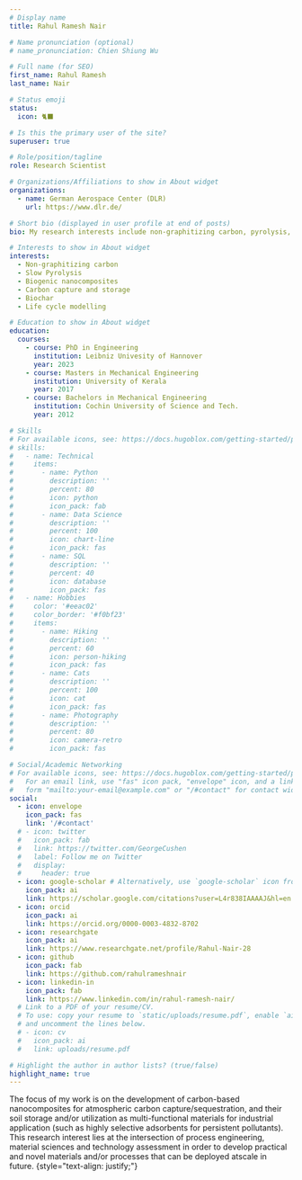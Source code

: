 ```yaml
---
# Display name
title: Rahul Ramesh Nair

# Name pronunciation (optional)
# name_pronunciation: Chien Shiung Wu

# Full name (for SEO)
first_name: Rahul Ramesh
last_name: Nair

# Status emoji
status:
  icon: 🐈‍⬛

# Is this the primary user of the site?
superuser: true

# Role/position/tagline
role: Research Scientist

# Organizations/Affiliations to show in About widget
organizations:
  - name: German Aerospace Center (DLR)
    url: https://www.dlr.de/

# Short bio (displayed in user profile at end of posts)
bio: My research interests include non-graphitizing carbon, pyrolysis, biochar and development of carbon-based nanocomposites for carbon capture and sequestration.

# Interests to show in About widget
interests:
  - Non-graphitizing carbon
  - Slow Pyrolysis
  - Biogenic nanocomposites
  - Carbon capture and storage
  - Biochar
  - Life cycle modelling

# Education to show in About widget
education:
  courses:
    - course: PhD in Engineering
      institution: Leibniz Univesity of Hannover
      year: 2023
    - course: Masters in Mechanical Engineering
      institution: University of Kerala
      year: 2017
    - course: Bachelors in Mechanical Engineering
      institution: Cochin University of Science and Tech.
      year: 2012

# Skills
# For available icons, see: https://docs.hugoblox.com/getting-started/page-builder/#icons
# skills:
#   - name: Technical
#     items:
#       - name: Python
#         description: ''
#         percent: 80
#         icon: python
#         icon_pack: fab
#       - name: Data Science
#         description: ''
#         percent: 100
#         icon: chart-line
#         icon_pack: fas
#       - name: SQL
#         description: ''
#         percent: 40
#         icon: database
#         icon_pack: fas
#   - name: Hobbies
#     color: '#eeac02'
#     color_border: '#f0bf23'
#     items:
#       - name: Hiking
#         description: ''
#         percent: 60
#         icon: person-hiking
#         icon_pack: fas
#       - name: Cats
#         description: ''
#         percent: 100
#         icon: cat
#         icon_pack: fas
#       - name: Photography
#         description: ''
#         percent: 80
#         icon: camera-retro
#         icon_pack: fas

# Social/Academic Networking
# For available icons, see: https://docs.hugoblox.com/getting-started/page-builder/#icons
#   For an email link, use "fas" icon pack, "envelope" icon, and a link in the
#   form "mailto:your-email@example.com" or "/#contact" for contact widget.
social:
  - icon: envelope
    icon_pack: fas
    link: '/#contact'
  # - icon: twitter
  #   icon_pack: fab
  #   link: https://twitter.com/GeorgeCushen
  #   label: Follow me on Twitter
  #   display:
  #     header: true
  - icon: google-scholar # Alternatively, use `google-scholar` icon from `ai` icon pack. Previously it was icon: graduation-cap and icon_pack: fab
    icon_pack: ai
    link: https://scholar.google.com/citations?user=L4r838IAAAAJ&hl=en
  - icon: orcid
    icon_pack: ai
    link: https://orcid.org/0000-0003-4832-8702
  - icon: researchgate
    icon_pack: ai
    link: https://www.researchgate.net/profile/Rahul-Nair-28
  - icon: github
    icon_pack: fab
    link: https://github.com/rahulrameshnair
  - icon: linkedin-in
    icon_pack: fab
    link: https://www.linkedin.com/in/rahul-ramesh-nair/
  # Link to a PDF of your resume/CV.
  # To use: copy your resume to `static/uploads/resume.pdf`, enable `ai` icons in `params.yaml`,
  # and uncomment the lines below.
  # - icon: cv
  #   icon_pack: ai
  #   link: uploads/resume.pdf

# Highlight the author in author lists? (true/false)
highlight_name: true
---
```


The focus of my work is on the development of carbon-based nanocomposites for atmospheric carbon capture/sequestration, and their soil storage and/or utilization as multi-functional materials for industrial application (such as highly selective adsorbents for persistent pollutants). This research interest lies at the intersection of process engineering, material sciences and technology assessment in order to develop practical and novel materials and/or processes that can be deployed atscale in future.
{style="text-align: justify;"}
